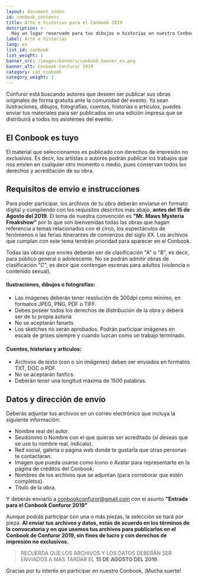 ```yaml
---
layout: document_index
id: conbook_contents
title: Arte e historias para el Conbook 2019
description: >-
  Hay un lugar reservado para tus dibujos e historias en nuestro Conbook. Sigue leyendo para conocer más.
label: Arte e historias
lang: es
list_id: conbook
list_weight: 1
banner_src: /images/banners/conbook_banner_es.png
banner_alt: Conbook Confuror 2019
category: cat_conbook
category_weight: 1
---
```


Confuror está buscando autores que deseen ser publicar sus obras originales de forma gratuita ante la comunidad del evento. Ya sean ilustraciones, dibujos, fotografías, cuentos, historias o artículos, puedes enviar tus materiales para ser publicados en una edición impresa que se distribuirá a todos los asistentes del evento.

## El Conbook es tuyo

El material que seleccionamos es publicado con derechos de impresión no exclusivos. Es decir, los artistas o autores podrán publicar los trabajos que nos envíen en cualquier otro momento o medio, pues conservan todos los derechos y acreditación de su obra.

## Requisitos de envío e instrucciones

Para poder participar, los archivos de tu obra deberán enviarse en formato digital y cumpliendo con los requisitos descritos más abajo, **antes del 15 de Agosto del 2019**. El tema de nuestra convención es **"Mr. Maws Mysteria Freakshow"** por lo que son bienvenidas todas las obras que hagan referencia a temas relacionados con el circo, los espectáculos de fenómenos o las ferias itinerantes de comienzos del siglo XX. Los archivos que cumplan con este tema tendrán prioridad para aparecer en el Conbook.

Todas las obras que envíes deberán ser de clasificación "A" o "B", es decir, para público general o adolescente. No se podrán admitir obras de clasificación "C", es decir que contengan escenas para adultos (violencia o contenido sexual). 

#### Ilustraciones, dibujos o fotografías:
- Las imágenes deberán tener resolución de 300dpi como mínimo, en formatos JPEG, PNG, PDF o TIFF.
- Debes poseer todos los derechos de distribución de la obra y deberá ser de tu propia autoría
- No se aceptarán fanarts
- Los sketches no serán aprobados. Podrán participar imágenes en escala de grises siempre y cuando luzcan como un trabajo terminado.

#### Cuentos, historias y artículos:
- Archivos de texto (con o sin imágenes) deben ser enviados en formatos TXT, DOC o PDF.
- No se aceptarán fanfics.
- Deberán tener una longitud máxima de 1500 palabras.

## Datos y dirección de envío

Deberás adjuntar tus archivos en un correo electrónico que incluya la siguiente información:
- Nombre real del autor.
- Seudónimo o Nombre con el que quieras ser acreditado (si deseas que se use tu nombre real, indícalo).
- Red social, galería o página web donde te gustarÌa que otras personas te contactaran.
- Imagen que pueda usarse como Icono o Avatar para representarte en la página de créditos del Conbook.
- Nombres de los archivos que se adjuntan (para corroborar que estén completos).
- Título de la obra.

Y deberás enviarlo a [conbookconfuror@gmail.com](mailto:conbookconfuror@gmail.com) con el asunto **"Entrada para el Conbook Confuror 2019"**

Aunque podrás participar con una o más piezas, la selección se hará por pieza. **Al enviar tus archivos y datos, estás de acuerdo en los términos de la convocatoria y en que usemos tus archivos para publicarlos en el Conbook de Confuror 2019, sin fines de lucro y con derechos de impresión no exclusivos.**

> RECUERDA QUE LOS ARCHIVOS Y LOS DATOS DEBERÁN SER ENVIADOS A MAS TARDAR EL **15 DE AGOSTO DEL 2019**.

Gracias por tu interés en participar en nuestro Conbook, ¡Mucha suerte!